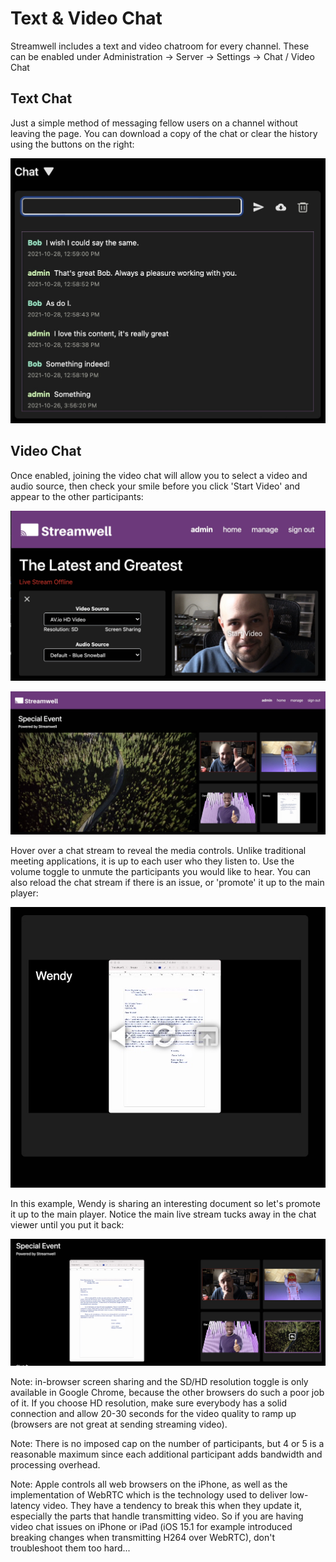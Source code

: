# Text & Video Chat

Streamwell includes a text and video chatroom for every channel. These can be enabled under Administration -> Server -> Settings -> Chat / Video Chat

## Text Chat

Just a simple method of messaging fellow users on a channel without leaving the page. You can download a copy of the chat or clear the history using the buttons on the right:

![](../.gitbook/assets/image.jpeg)

## Video Chat

Once enabled, joining the video chat will allow you to select a video and audio source, then check your smile before you click 'Start Video' and appear to the other participants:

![](<../.gitbook/assets/Screen Shot 2021-10-28 at 1.29.23 PM (1).jpg>)

![](<../.gitbook/assets/Screen Shot 2021-10-28 at 1.11.02 PM.jpg>)

Hover over a chat stream to reveal the media controls. Unlike traditional meeting applications, it is up to each user who they listen to. Use the volume toggle to unmute the participants you would like to hear. You can also reload the chat stream if there is an issue, or 'promote' it up to the main player:

![](<../.gitbook/assets/Screen Shot 2021-10-28 at 1.12.02 PM.jpg>)

In this example, Wendy is sharing an interesting document so let's promote it up to the main player. Notice the main live stream tucks away in the chat viewer until you put it back:

![](<../.gitbook/assets/Screen Shot 2021-10-28 at 1.12.19 PM.jpg>)

Note: in-browser screen sharing and the SD/HD resolution toggle is only available in Google Chrome, because the other browsers do such a poor job of it. If you choose HD resolution, make sure everybody has a solid connection and allow 20-30 seconds for the video quality to ramp up (browsers are not great at sending streaming video).

Note: There is no imposed cap on the number of participants, but 4 or 5 is a reasonable maximum since each additional participant adds bandwidth and processing overhead.

Note: Apple controls all web browsers on the iPhone, as well as the implementation of WebRTC which is the technology used to deliver low-latency video. They have a tendency to break this when they update it, especially the parts that handle transmitting video. So if you are having video chat issues on iPhone or iPad (iOS 15.1 for example introduced breaking changes when transmitting H264 over WebRTC), don't troubleshoot them too hard...
